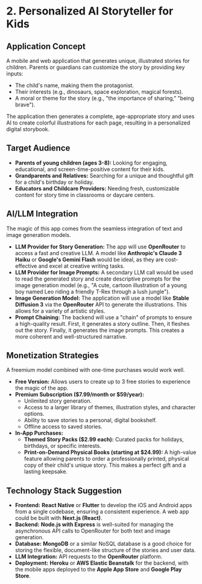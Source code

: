 # 2. Personalized AI Storyteller for Kids

## Application Concept

A mobile and web application that generates unique, illustrated stories for children. Parents or guardians can customize the story by providing key inputs:
*   The child's name, making them the protagonist.
*   Their interests (e.g., dinosaurs, space exploration, magical forests).
*   A moral or theme for the story (e.g., "the importance of sharing," "being brave").

The application then generates a complete, age-appropriate story and uses AI to create colorful illustrations for each page, resulting in a personalized digital storybook.

## Target Audience

*   **Parents of young children (ages 3-8):** Looking for engaging, educational, and screen-time-positive content for their kids.
*   **Grandparents and Relatives:** Searching for a unique and thoughtful gift for a child's birthday or holiday.
*   **Educators and Childcare Providers:** Needing fresh, customizable content for story time in classrooms or daycare centers.

## AI/LLM Integration

The magic of this app comes from the seamless integration of text and image generation models.

*   **LLM Provider for Story Generation:** The app will use **OpenRouter** to access a fast and creative LLM. A model like **Anthropic's Claude 3 Haiku** or **Google's Gemini Flash** would be ideal, as they are cost-effective and excel at creative writing tasks.
*   **LLM Provider for Image Prompts:** A secondary LLM call would be used to read the generated story and create descriptive prompts for the image generation model (e.g., "A cute, cartoon illustration of a young boy named Leo riding a friendly T-Rex through a lush jungle").
*   **Image Generation Model:** The application will use a model like **Stable Diffusion 3** via the **OpenRouter** API to generate the illustrations. This allows for a variety of artistic styles.
*   **Prompt Chaining:** The backend will use a "chain" of prompts to ensure a high-quality result. First, it generates a story outline. Then, it fleshes out the story. Finally, it generates the image prompts. This creates a more coherent and well-structured narrative.

## Monetization Strategies

A freemium model combined with one-time purchases would work well.

*   **Free Version:** Allows users to create up to 3 free stories to experience the magic of the app.
*   **Premium Subscription ($7.99/month or $59/year):**
    *   Unlimited story generation.
    *   Access to a larger library of themes, illustration styles, and character options.
    *   Ability to save stories to a personal, digital bookshelf.
    *   Offline access to saved stories.
*   **In-App Purchases:**
    *   **Themed Story Packs ($2.99 each):** Curated packs for holidays, birthdays, or specific interests.
    *   **Print-on-Demand Physical Books (starting at $24.99):** A high-value feature allowing parents to order a professionally printed, physical copy of their child's unique story. This makes a perfect gift and a lasting keepsake.

## Technology Stack Suggestion

*   **Frontend:** **React Native** or **Flutter** to develop the iOS and Android apps from a single codebase, ensuring a consistent experience. A web app could be built with **Next.js (React)**.
*   **Backend:** **Node.js with Express** is well-suited for managing the asynchronous API calls to OpenRouter for both text and image generation.
*   **Database:** **MongoDB** or a similar NoSQL database is a good choice for storing the flexible, document-like structure of the stories and user data.
*   **LLM Integration:** API requests to the **OpenRouter** platform.
*   **Deployment:** **Heroku** or **AWS Elastic Beanstalk** for the backend, with the mobile apps deployed to the **Apple App Store** and **Google Play Store**.
